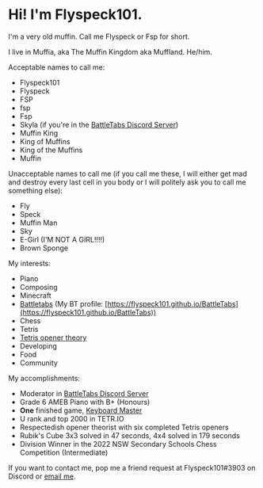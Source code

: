 # Hi! I'm Flyspeck101. 

I'm a very old muffin. Call me Flyspeck or Fsp for short. 

I live in Muffia, aka The Muffin Kingdom aka Muffland. He/him.

Acceptable names to call me: 
- Flyspeck101 
- Flyspeck 
- FSP 
- fsp 
- Fsp 
- Skyla (if you're in the [BattleTabs Discord Server](https://discord.gg/wNkujNWkqf)) 
- Muffin King 
- King of Muffins 
- King of the Muffins 
- Muffin

Unacceptable names to call me (if you call me these, I will either get mad and destroy every last cell in you body or I will politely ask you to call me something else):
- Fly
- Speck
- Muffin Man
- Sky 
- E-Girl (I'M NOT A GIRL!!!!)
- Brown Sponge 

My interests: 
- Piano 
- Composing 
- Minecraft 
- [Battletabs](https://battletabs.io) (My BT profile: [https://flyspeck101.github.io/BattleTabs](https://flyspeck101.github.io/BattleTabs))
- Chess 
- Tetris 
- [Tetris opener theory](https://bit.ly/fsps-openers) 
- Developing
- Food 
- Community 

My accomplishments: 
- Moderator in [BattleTabs Discord Server](https://discord.gg/wNkujNWkqf)
- Grade 6 AMEB Piano with B+ (Honours)
- **One** finished game, [Keyboard Master](https://split-diamond-labs.github.io/Keyboard-Master)
- U rank and top 2000 in TETR.IO
- Respectedish opener theorist with six completed Tetris openers
- Rubik's Cube 3x3 solved in 47 seconds, 4x4 solved in 179 seconds 
- Division Winner in the 2022 NSW Secondary Schools Chess Competition (Intermediate) 

If you want to contact me, pop me a friend request at Flyspeck101#3903 on Discord or [email me](mailto:yeetersdeleters12345@gmail.com). 

